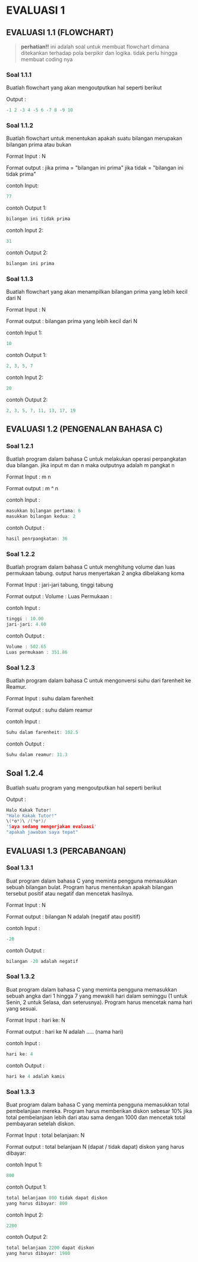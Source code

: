 # EVALUASI 1

## EVALUASI 1.1 (FLOWCHART)
> **perhatian!!** ini adalah soal untuk membuat flowchart dimana ditekankan terhadap pola berpikir dan logika. tidak perlu hingga membuat coding nya

### Soal 1.1.1
Buatlah flowchart yang akan mengoutputkan hal seperti berikut

Output :

```c
-1 2 -3 4 -5 6 -7 8 -9 10
```

### Soal 1.1.2
Buatlah flowchart untuk menentukan apakah suatu bilangan merupakan bilangan prima atau bukan

Format Input :
N

Format output :
jika prima = "bilangan ini prima"
jika tidak = "bilangan ini tidak prima"

contoh Input:

```c
77
```

contoh Output 1:

```c
bilangan ini tidak prima 
```

contoh Input 2:

```c
31
```

contoh Output 2:

```c
bilangan ini prima
```

### Soal 1.1.3
Buatlah flowchart yang akan menampilkan bilangan prima yang lebih kecil dari N

Format Input :
N

Format output :
bilangan prima yang lebih kecil dari N

contoh Input 1:

```c
10
```

contoh Output 1:

```c
2, 3, 5, 7
```

contoh Input 2:

```c
20
```

contoh Output 2:

```c
2, 3, 5, 7, 11, 13, 17, 19
```

## EVALUASI 1.2 (PENGENALAN BAHASA C)

### Soal 1.2.1
Buatlah program dalam bahasa C untuk melakukan operasi perpangkatan dua bilangan. jika input m dan n maka outputnya adalah m pangkat n

Format Input :
m n

Format output :
m ^ n

contoh Input :

```c
masukkan bilangan pertama: 6
masukkan bilangan kedua: 2
```

contoh Output : 

```c
hasil penrpangkatan: 36
```

### Soal 1.2.2
Buatlah program dalam bahasa C untuk menghitung volume dan luas permukaan tabung. output harus menyertakan 2 angka dibelakang koma

Format Input :
jari-jari tabung, tinggi tabung

Format output :
Volume :
Luas Permukaan :

contoh Input :

```c
tinggi : 10.00
jari-jari: 4.00
```

contoh Output :

```c
Volume : 502.65
Luas permukaan : 351.86

```

### Soal 1.2.3
Buatlah program dalam bahasa C untuk mengonversi suhu dari farenheit ke Reamur.

Format Input :
suhu dalam farenheit 

Format output :
suhu dalam reamur

contoh Input :

```c
Suhu dalam farenheit: 102.5
```

contoh Output :

```c
Suhu dalam reamur: 31.3

```
## Soal 1.2.4
Buatlah suatu program yang mengoutputkan hal seperti berikut

Output :

```c
Halo Kakak Tutor!
"Halo Kakak Tutor!"
\(*o*)\ /(*o*)/
'Saya sedang mengerjakan evaluasi'
"apakah jawaban saya tepat"
```


## EVALUASI 1.3 (PERCABANGAN)

### Soal 1.3.1
Buat program dalam bahasa C yang meminta pengguna memasukkan sebuah bilangan bulat. Program harus menentukan apakah bilangan tersebut positif atau negatif dan mencetak hasilnya.

Format Input :
N

Format output :
bilangan N adalah (negatif atau positif)

contoh Input :

```c
-20
```

contoh Output : 

```c
bilangan -20 adalah negatif
```

### Soal 1.3.2
Buat program dalam bahasa C yang meminta pengguna memasukkan sebuah angka dari 1 hingga 7 yang mewakili hari dalam seminggu (1 untuk Senin, 2 untuk Selasa, dan seterusnya). Program harus mencetak nama hari yang sesuai.

Format Input :
hari ke: N

Format output :
hari ke N adalah ..... (nama hari)

contoh Input :

```c
hari ke: 4
```

contoh Output :

```c
hari ke 4 adalah kamis

```

### Soal 1.3.3
Buat program dalam bahasa C yang meminta pengguna memasukkan total pembelanjaan mereka. Program harus memberikan diskon sebesar 10% jika total pembelanjaan lebih dari atau sama dengan 1000 dan mencetak total pembayaran setelah diskon.

Format Input :
total belanjaan: N

Format output :
total belanjaan N (dapat / tidak dapat) diskon
yang harus dibayar: 

contoh Input 1:

```c
800
```

contoh Output 1:

```c
total belanjaan 800 tidak dapat diskon
yang harus dibayar: 800
```
contoh Input 2:

```c
2200
```

contoh Output 2:

```c
total belanjaan 2200 dapat diskon
yang harus dibayar: 1980
```